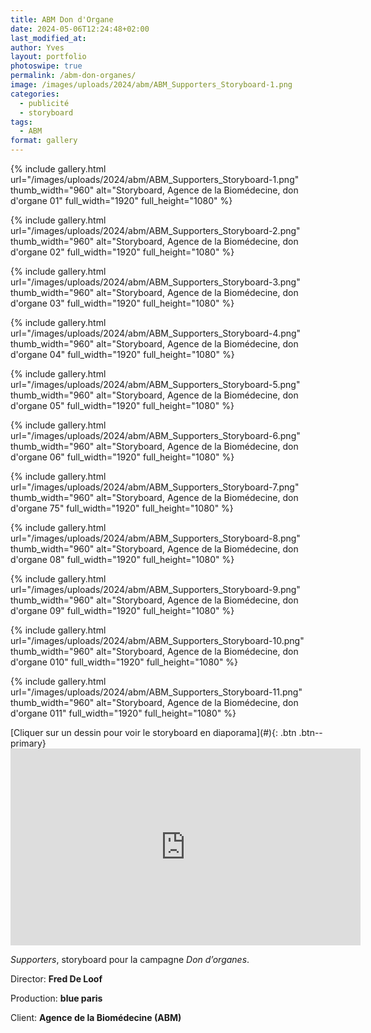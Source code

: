 ```yaml
---
title: ABM Don d'Organe
date: 2024-05-06T12:24:48+02:00
last_modified_at: 
author: Yves
layout: portfolio
photoswipe: true
permalink: /abm-don-organes/
image: /images/uploads/2024/abm/ABM_Supporters_Storyboard-1.png
categories:
  - publicité
  - storyboard
tags:
  - ABM
format: gallery
---
```


<div class="photoswipe-gallery">
{% include gallery.html
  url="/images/uploads/2024/abm/ABM_Supporters_Storyboard-1.png"
  thumb_width="960" alt="Storyboard, Agence de la Biomédecine, don d'organe 01"
  full_width="1920" full_height="1080"
%}

{% include gallery.html
  url="/images/uploads/2024/abm/ABM_Supporters_Storyboard-2.png"
  thumb_width="960" alt="Storyboard, Agence de la Biomédecine, don d'organe 02"
  full_width="1920" full_height="1080"
%}

{% include gallery.html
  url="/images/uploads/2024/abm/ABM_Supporters_Storyboard-3.png"
  thumb_width="960" alt="Storyboard, Agence de la Biomédecine, don d'organe 03"
  full_width="1920" full_height="1080"
%}

{% include gallery.html
  url="/images/uploads/2024/abm/ABM_Supporters_Storyboard-4.png"
  thumb_width="960" alt="Storyboard, Agence de la Biomédecine, don d'organe 04"
  full_width="1920" full_height="1080"
%}

{% include gallery.html
  url="/images/uploads/2024/abm/ABM_Supporters_Storyboard-5.png"
  thumb_width="960" alt="Storyboard, Agence de la Biomédecine, don d'organe 05"
  full_width="1920" full_height="1080"
%}

{% include gallery.html
  url="/images/uploads/2024/abm/ABM_Supporters_Storyboard-6.png"
  thumb_width="960" alt="Storyboard, Agence de la Biomédecine, don d'organe 06"
  full_width="1920" full_height="1080"
%}

{% include gallery.html
  url="/images/uploads/2024/abm/ABM_Supporters_Storyboard-7.png"
  thumb_width="960" alt="Storyboard, Agence de la Biomédecine, don d'organe 75"
  full_width="1920" full_height="1080"
%}

{% include gallery.html
  url="/images/uploads/2024/abm/ABM_Supporters_Storyboard-8.png"
  thumb_width="960" alt="Storyboard, Agence de la Biomédecine, don d'organe 08"
  full_width="1920" full_height="1080"
%}

{% include gallery.html
  url="/images/uploads/2024/abm/ABM_Supporters_Storyboard-9.png"
  thumb_width="960" alt="Storyboard, Agence de la Biomédecine, don d'organe 09"
  full_width="1920" full_height="1080"
%}

{% include gallery.html
  url="/images/uploads/2024/abm/ABM_Supporters_Storyboard-10.png"
  thumb_width="960" alt="Storyboard, Agence de la Biomédecine, don d'organe 010"
  full_width="1920" full_height="1080"
%}

{% include gallery.html
  url="/images/uploads/2024/abm/ABM_Supporters_Storyboard-11.png"
  thumb_width="960" alt="Storyboard, Agence de la Biomédecine, don d'organe 011"
  full_width="1920" full_height="1080"
%}
</div>
[Cliquer sur un dessin pour voir le storyboard en diaporama](#){: .btn .btn--primary}


<iframe width="560" height="315" src="https://www.youtube-nocookie.com/embed/DBUfbswj3dA?si=78sif6ANjC19GmgB" title="YouTube video player" frameborder="0" allow="accelerometer; autoplay; clipboard-write; encrypted-media; gyroscope; picture-in-picture; web-share" referrerpolicy="strict-origin-when-cross-origin" allowfullscreen></iframe>

<br>

 *Supporters*, storyboard pour la campagne *Don d’organes*.

Director: **Fred De Loof**

Production: **blue paris**

Client: **Agence de la Biomédecine (ABM)**

